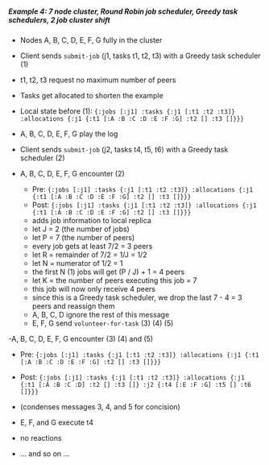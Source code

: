 ##### Example 4: 7 node cluster, Round Robin job scheduler, Greedy task schedulers, 2 job cluster shift

- Nodes A, B, C, D, E, F, G fully in the cluster
- Client sends `submit-job` (j1, tasks t1, t2, t3) with a Greedy task scheduler (1)
- t1, t2, t3 request no maximum number of peers

- Tasks get allocated to shorten the example
- Local state before (1): `{:jobs [:j1] :tasks {:j1 [:t1 :t2 :t3]} :allocations {:j1 {:t1 [:A :B :C :D :E :F :G] :t2 [] :t3 []}}}`

- A, B, C, D, E, F, G play the log

- Client sends `submit-job` (j2, tasks t4, t5, t6) with a Greedy task scheduler (2)

- A, B, C, D, E, F, G encounter (2)
  - Pre: `{:jobs [:j1] :tasks {:j1 [:t1 :t2 :t3]} :allocations {:j1 {:t1 [:A :B :C :D :E :F :G] :t2 [] :t3 []}}}`
  - Post: `{:jobs [:j1] :tasks {:j1 [:t1 :t2 :t3]} :allocations {:j1 {:t1 [:A :B :C :D :E :F :G] :t2 [] :t3 []}}}`
  - adds job information to local replica
  - let J = 2 (the number of jobs)
  - let P = 7 (the number of peers)
  - every job gets at least 7/2 = 3 peers
  - let R = remainder of 7/2 = 1/J = 1/2
  - let N = numerator of 1/2 = 1
  - the first N (1) jobs will get (P / J) + 1  = 4 peers
  - let K = the number of peers executing this job = 7
  - this job will now only receive 4 peers
  - since this is a Greedy task scheduler, we drop the last 7 - 4 = 3 peers and reassign them
  - A, B, C, D ignore the rest of this message
  - E, F, G send `volunteer-for-task` (3) (4) (5)

-A, B, C, D, E, F, G encounter (3) (4) and (5)
  - Pre: `{:jobs [:j1] :tasks {:j1 [:t1 :t2 :t3]} :allocations {:j1 {:t1 [:A :B :C :D :E :F :G] :t2 [] :t3 []}}}`
  - Post: `{:jobs [:j1] :tasks {:j1 [:t1 :t2 :t3]} :allocations {:j1 {:t1 [:A :B :C :D] :t2 [] :t3 []} :j2 {:t4 [:E :F :G] :t5 [] :t6 []}}}`
  - (condenses messages 3, 4, and 5 for concision)
  - E, F, and G execute t4
  - no reactions

- ... and so on ...
